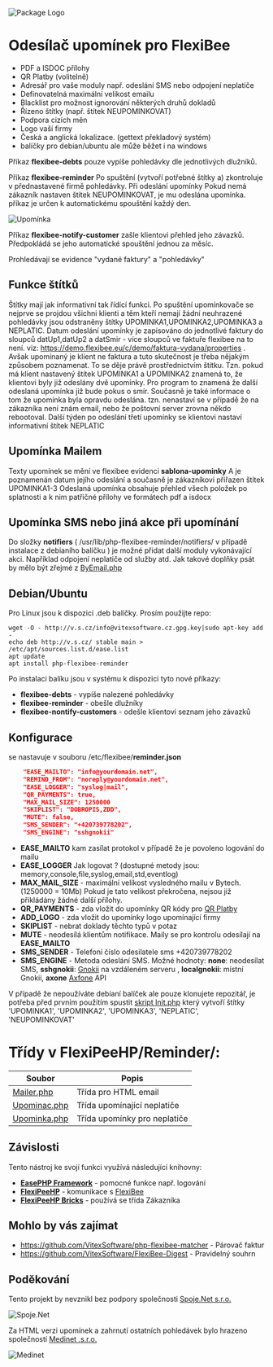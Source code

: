 ![Package Logo](https://raw.githubusercontent.com/VitexSoftware/php-flexibee-reminder/master/package_logo.png "Project Logo")

Odesílač upomínek pro FlexiBee
==============================

  * PDF a ISDOC přílohy
  * QR Platby (volitelně)
  * Adresář pro vaše moduly např. odeslání SMS nebo odpojení neplatiče
  * Definovatelná maximální velikost emailu
  * Blacklist pro možnost ignorování některých druhů dokladů
  * Řízeno štítky (např. štítek NEUPOMINKOVAT)
  * Podpora cizích měn
  * Logo vaší firmy
  * Česká a anglická lokalizace. (gettext překladový systém)
  * balíčky pro debian/ubuntu ale může běžet i na windows

Příkaz **flexibee-debts** pouze vypíše pohledávky dle jednotlivých dlužníků.

Příkaz **flexibee-reminder** Po spuštění (vytvoří potřebné štítky a) 
zkontroluje v přednastavené firmě pohledávky. Při odeslání upomínky 
Pokud nemá zákazník nastaven štítek NEUPOMINKOVAT, je mu odeslána upomínka.
příkaz je určen k automatickému spouštění každý den.

![Upomínka](https://raw.githubusercontent.com/VitexSoftware/php-flexibee-reminder/master/reminder-screenshot.png "ukázka upomínky")

Příkaz **flexibee-notify-customer** zašle klientovi přehled jeho závazků. 
Předpokládá se jeho automatické spouštění jednou za měsíc.

Prohledávají se evidence "vydané faktury" a "pohledávky"


Funkce štítků
-------------

Štítky mají jak informativní tak řídící funkci. Po spuštění upomínkovače se nejprve se projdou všichni klienti a těm kteří nemají žádní neuhrazené pohledávky jsou odstraněny štítky  UPOMINKA1,UPOMINKA2,UPOMINKA3 a NEPLATIC.
Datum odeslání upomínky je zapisováno do jednotlivé faktury do sloupců datUp1,datUp2 a datSmir - více sloupců ve faktuře flexibee na  to není. viz: https://demo.flexibee.eu/c/demo/faktura-vydana/properties .
Avšak upomínaný je klient ne faktura a tuto skutečnost je třeba nějakým způsobem poznamenat. To se děje právě prostřednictvím štítku.
Tzn. pokud má klient nastavený štítek UPOMINKA1 a UPOMINKA2 znamená to, že klientovi byly již odeslány dvě upomínky. Pro program to znamená že další odeslaná upomínka již bude pokus o smír.
Současně je také informace o tom že upomínka byla opravdu odeslána. tzn. nenastaví se v případě že na zákazníka není znám email, nebo že poštovní server zrovna někdo rebootoval.
Další týden po odeslání třetí upomínky se klientovi nastaví informativní štítek NEPLATIC

Upomínka Mailem
---------------

Texty upomínek se mění ve flexibee evidenci **sablona-upominky**
A je poznamenán datum jejího odeslání a současně je zákazníkovi přiřazen štítek UPOMINKA1-3
Odeslaná upomínka obsahuje přehled všech položek po splatnosti a k nim patřičné přílohy ve formátech pdf a isdocx


Upomínka SMS nebo jiná akce při upomínání
-----------------------------------------

Do složky  **notifiers** ( /usr/lib/php-flexibee-reminder/notifiers/ v případě instalace z debianího balíčku )
je možné přidat další moduly vykonávající akci. Například odpojení neplatiče od služby atd.
Jak takové doplňky psát by mělo být zřejmé z [ByEmail.php](src/notifiers/ByEmail.php)


Debian/Ubuntu
-------------

Pro Linux jsou k dispozici .deb balíčky. Prosím použijte repo:

    wget -O - http://v.s.cz/info@vitexsoftware.cz.gpg.key|sudo apt-key add -
    echo deb http://v.s.cz/ stable main > /etc/apt/sources.list.d/ease.list
    apt update
    apt install php-flexibee-reminder

Po instalaci balíku jsou v systému k dispozici tyto nové příkazy:

  * **flexibee-debts**            - vypíše nalezené pohledávky
  * **flexibee-reminder**         - obešle dlužníky
  * **flexibee-nontify-customers** - odešle klientovi seznam jeho závazků 

Konfigurace
-----------

se nastavuje v souboru  /etc/flexibee/**reminder.json**

```json
    "EASE_MAILTO": "info@yourdomain.net",
    "REMIND_FROM": "noreply@yourdomain.net",
    "EASE_LOGGER": "syslog|mail",
    "QR_PAYMENTS": true,
    "MAX_MAIL_SIZE": 1250000
    "SKIPLIST": "DOBROPIS,ZDD",
    "MUTE": false,
    "SMS_SENDER": "+420739778202",
    "SMS_ENGINE": "sshgnokii"
```

  * **EASE_MAILTO** kam zasílat protokol v případě že je povoleno logování do mailu
  * **EASE_LOGGER** Jak logovat ? (dostupné metody jsou: memory,console,file,syslog,email,std,eventlog)
  * **MAX_MAIL_SIZE** - maximální velikost vysledného mailu v Bytech. (1250000 = 10Mb) Pokud je tato velikost překročena, nejsou již přikládány žádné další přílohy.
  * **QR_PAYMENTS**   - zda vložit do upomínky QR kódy pro [QR Platby](http://qr-platba.cz/)
  * **ADD_LOGO**      - zda vložit do upomínky logo upomínající firmy
  * **SKIPLIST**      - nebrat doklady těchto typů v potaz
  * **MUTE**          - neodesílá klientům notifikace. Maily se pro kontrolu odesílají na **EASE_MAILTO**
  * **SMS_SENDER**    - Telefoní číslo odesilatele sms +420739778202
  * **SMS_ENGINE**    - Metoda odeslání SMS. Možné hodnoty: **none**: neodesílat SMS, **sshgnokii**: [Gnokii](https://www.gnokii.org/) na vzdáleném serveru , **localgnokii**: místní Gnokii, **axone** [Axfone](https://www.axfone.eu/) API


V případě že nepoužíváte debianí balíček ale pouze klonujete repozitář, je potřeba před prvním použitím spustit [skript Init.php](src/Init.php) který vytvoří štítky 'UPOMINKA1', 'UPOMINKA2', 'UPOMINKA3', 'NEPLATIC', 'NEUPOMINKOVAT'


# Třídy v FlexiPeeHP/Reminder/:

| Soubor                                                        | Popis                                 |
| ------------------------------------------------------------- | --------------------------------------|
| [Mailer.php](src/FlexiPeeHP/Reminder/Mailer.php)              | Třída pro HTML email
| [Upominac.php](src/FlexiPeeHP/Reminder/Upominac.php)          | Třída upomínající neplatiče
| [Upominka.php](src/FlexiPeeHP/Reminder/Upominka.php)          | Třída upomínky pro neplatiče

Závislosti
----------

Tento nástroj ke svojí funkci využívá následující knihovny:

 * [**EasePHP Framework**](https://github.com/VitexSoftware/EaseFramework) - pomocné funkce např. logování
 * [**FlexiPeeHP**](https://github.com/Spoje-NET/FlexiPeeHP)        - komunikace s [FlexiBee](https://flexibee.eu/)
 * [**FlexiPeeHP Bricks**](https://github.com/VitexSoftware/FlexiPeeHP-Bricks) - používá se třída Zákazníka

Mohlo by vás zajímat
--------------------

 * https://github.com/VitexSoftware/php-flexibee-matcher - Párovač faktur
 * https://github.com/VitexSoftware/FlexiBee-Digest      - Pravidelný souhrn

Poděkování
----------

Tento projekt by nevznikl bez podpory společnosti [Spoje.Net s.r.o.](http://spoje.net/)

![Spoje.Net](https://raw.githubusercontent.com/VitexSoftware/php-flexibee-reminder/master/logo-spojenet.png "Spoje.Net s.r.o.")

Za HTML verzi upomínek a zahrnutí ostatních pohledávek bylo hrazeno společností [Medinet .s.r.o.](http://medinetsro.cz/)

![Medinet](https://raw.githubusercontent.com/VitexSoftware/php-flexibee-reminder/master/mendinet-logo.png "Medinet s.r.o.")
